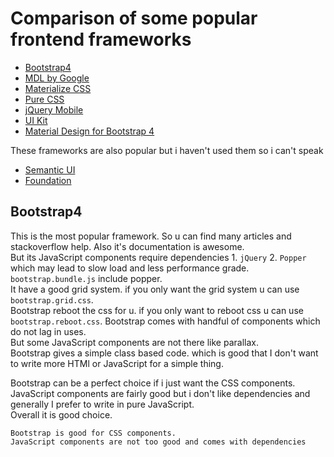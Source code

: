 # Comparison of some popular frontend frameworks

- [Bootstrap4](https://getbootstrap.com)
- [MDL by Google](https://getmdl.io)
- [Materialize CSS](https://materializecss.com)
- [Pure CSS](https://purecss.io)
- [jQuery Mobile](http://demos.jquerymobile.com/1.4.5)
- [UI Kit](https://getuikit.com)
- [Material Design for Bootstrap 4](https://mdbootstrap.com)

These frameworks are also popular but i haven't used them so i can't speak
- [Semantic UI](https://semantic-ui.com)
- [Foundation](https://foundation.zurb.com/)

## Bootstrap4
This is the most popular framework. So u can find many articles and stackoverflow help. Also it's documentation is awesome.  
But its JavaScript components require dependencies 1. `jQuery` 2. `Popper` which may lead to slow load and less performance grade.  
`bootstrap.bundle.js` include popper.  
It have a good grid system. if you only want the grid system u can use `bootstrap.grid.css`.  
Bootstrap reboot the css for u. if you only want to reboot css u can use `bootstrap.reboot.css`.
Bootstrap comes with handful of components which do not lag in uses.  
But some JavaScript components are not there like parallax.  
Bootstrap gives a simple class based code. which is good that I don't want to write more HTMl or JavaScript for a simple thing.  

Bootstrap can be a perfect choice if i just want the CSS components.  
JavaScript components are fairly good but i don't like dependencies and generally I prefer to write in pure JavaScript.  
Overall it is good choice.

```
Bootstrap is good for CSS components.
JavaScript components are not too good and comes with dependencies
```
